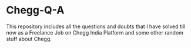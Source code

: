 # Chegg-Q-A
This repository includes all the questions and doubts that I have solved till now as a Freelance Job on Chegg India Platform and some other random stuff about Chegg.
